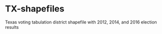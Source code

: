 # TX-shapefiles
Texas voting tabulation district shapefile with 2012, 2014, and 2016 election results
